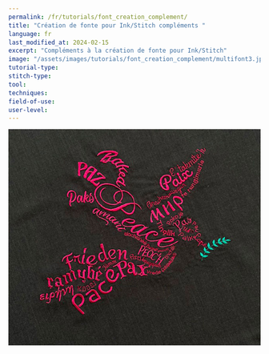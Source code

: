 ```yaml
---
permalink: /fr/tutorials/font_creation_complement/
title: "Création de fonte pour Ink/Stitch compléments "
language: fr
last_modified_at: 2024-02-15
excerpt: "Compléments à la création de fonte pour Ink/Stitch"
image: "/assets/images/tutorials/font_creation_complement/multifont3.jpg"
tutorial-type: 
stitch-type:
tool:
techniques:
field-of-use:
user-level: 
---
```



![Sample](/assets/images/tutorials/font_creation_complement/multifont3.jpg)

